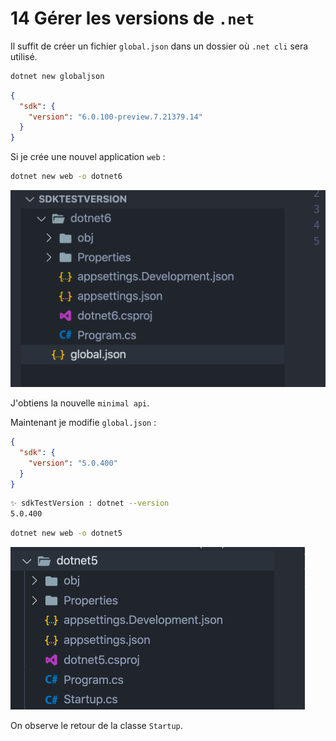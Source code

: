 # 14 Gérer les versions de `.net` 

Il suffit de créer un fichier `global.json` dans un dossier où `.net cli` sera utilisé.

```bash
dotnet new globaljson
```

```json
{
  "sdk": {
    "version": "6.0.100-preview.7.21379.14"
  }
}
```

Si je crée une nouvel application `web` :

```bash
dotnet new web -o dotnet6
```

<img src="assets/dotnet-6-min-api.png" alt="dotnet-6-min-api" style="zoom:50%;" />

J'obtiens la nouvelle `minimal api`.

Maintenant je modifie `global.json` :

```json
{
  "sdk": {
    "version": "5.0.400"
  }
}
```

```bash
✨ sdkTestVersion : dotnet --version
5.0.400
```

```bash
dotnet new web -o dotnet5
```

<img src="assets/dotnet-5-web-project.png" alt="dotnet-5-web-project" style="zoom:50%;" />

On observe le retour de la classe `Startup`.